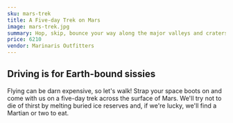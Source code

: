 ```yaml
---
sku: mars-trek
title: A Five-day Trek on Mars
image: mars-trek.jpg
summary: Hop, skip, bounce your way along the major valleys and craters of Mars!
price: 6210
vendor: Marinaris Outfitters
---
```


## Driving is for **Earth-bound sissies**

Flying can be darn expensive, so let's walk! Strap your space boots on and come with us on a five-day trek across the surface of Mars. We'll try not to die of thirst by melting buried ice reserves and, if we're lucky, we'll find a Martian or two to eat.